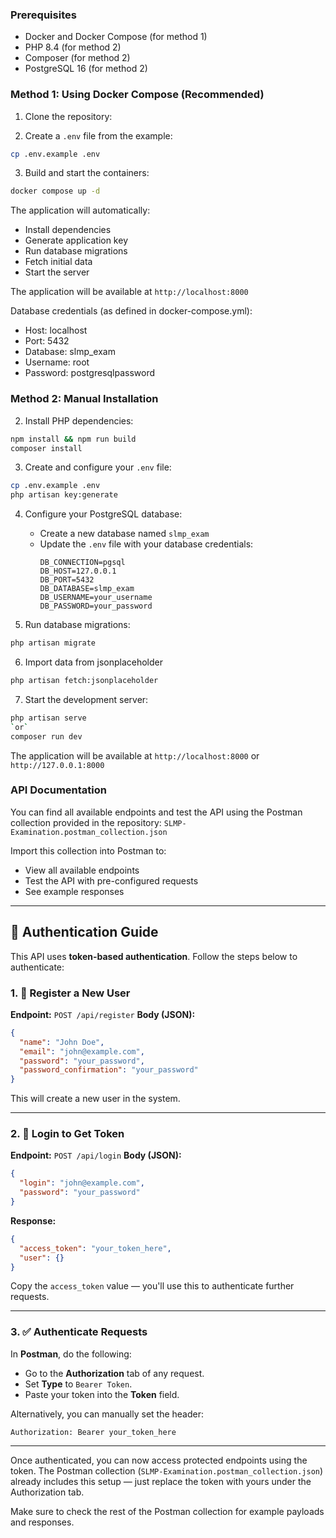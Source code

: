 ### Prerequisites
- Docker and Docker Compose (for method 1)
- PHP 8.4 (for method 2)
- Composer (for method 2)
- PostgreSQL 16 (for method 2)

### Method 1: Using Docker Compose (Recommended)

1. Clone the repository:

2. Create a `.env` file from the example:
```bash
cp .env.example .env
```

3. Build and start the containers:
```bash
docker compose up -d
```

The application will automatically:
- Install dependencies
- Generate application key
- Run database migrations
- Fetch initial data
- Start the server

The application will be available at `http://localhost:8000`

Database credentials (as defined in docker-compose.yml):
- Host: localhost
- Port: 5432
- Database: slmp_exam
- Username: root
- Password: postgresqlpassword

### Method 2: Manual Installation

2. Install PHP dependencies:
```bash
npm install && npm run build
composer install
```

3. Create and configure your `.env` file:
```bash
cp .env.example .env
php artisan key:generate
```

4. Configure your PostgreSQL database:
   - Create a new database named `slmp_exam`
   - Update the `.env` file with your database credentials:
     ```
     DB_CONNECTION=pgsql
     DB_HOST=127.0.0.1
     DB_PORT=5432
     DB_DATABASE=slmp_exam
     DB_USERNAME=your_username
     DB_PASSWORD=your_password
     ```

5. Run database migrations:
```bash
php artisan migrate
```

6. Import data from jsonplaceholder
```bash
php artisan fetch:jsonplaceholder
```
7. Start the development server:
```bash
php artisan serve
`or`
composer run dev
```

The application will be available at `http://localhost:8000` or `http://127.0.0.1:8000`

### API Documentation

You can find all available endpoints and test the API using the Postman collection provided in the repository:
`SLMP-Examination.postman_collection.json`

Import this collection into Postman to:
- View all available endpoints
- Test the API with pre-configured requests
- See example responses
---

## 🔐 Authentication Guide

This API uses **token-based authentication**. Follow the steps below to authenticate:

### 1. 📝 Register a New User

**Endpoint:** `POST /api/register`
**Body (JSON):**

```json
{
  "name": "John Doe",
  "email": "john@example.com",
  "password": "your_password",
  "password_confirmation": "your_password"
}
```

This will create a new user in the system.

---

### 2. 🔑 Login to Get Token

**Endpoint:** `POST /api/login`
**Body (JSON):**

```json
{
  "login": "john@example.com",
  "password": "your_password"
}
```

**Response:**

```json
{
  "access_token": "your_token_here",
  "user": {}
}
```

Copy the `access_token` value — you'll use this to authenticate further requests.

---

### 3. ✅ Authenticate Requests

In **Postman**, do the following:

* Go to the **Authorization** tab of any request.
* Set **Type** to `Bearer Token`.
* Paste your token into the **Token** field.

Alternatively, you can manually set the header:

```http
Authorization: Bearer your_token_here
```

---

Once authenticated, you can now access protected endpoints using the token. The Postman collection (`SLMP-Examination.postman_collection.json`) already includes this setup — just replace the token with yours under the Authorization tab.

Make sure to check the rest of the Postman collection for example payloads and responses.
